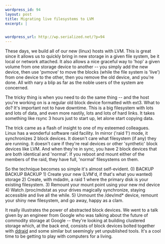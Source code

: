 ```yaml
--- 
wordpress_id: 94
layout: post
title: Migrating live filesystems to LVM
excerpt: |
  

wordpress_url: http://wp.serialized.net/?p=94
---
```

These days, we build all of our new (linux) hosts with LVM. This is great since it allows us to quickly bring in new storage in a given file system, be it local or network attached. It also allows a nice graceful way to 'hop' a given volume from one storage device to another -- you simply add the new device, then use 'pvmove' to move the blocks (while the file system is 'live') from one device to the other, then you remove the old device, and you're done. All with nary a blip as far as the noble users of the system are concerned.

The tricky thing is when you need to do the same thing -- and the host you're working on is a regular old block device formatted with ext3. What to do? It's important not to have downtime. This is a big filesystem with lots and lots of data, and even more nastily, lots and lots of hard links. It takes something like rsync 3 hours just to start up, let alone start copying data.

The trick came as a flash of insight to one of my esteemed colleagues. Linux has a wonderful software raid facility. In mirror ('raid 1') mode, it synchronizes 2 block devices. It doesn't care what filesystem (if any) they are running. It doesn't care if they're real devices or other 'synthetic' block devices like LVM. And when they're in sync, you have 2 block devices that are both identical and 'normal'. If you reboot and mount either of the members of the raid, they have full, 'normal' filesystems on them.

<p>So the technique becomes so simple it's almost self-evident.
0) BACKUP BACKUP BACKUP
1) Create your new (LVM'd, if that's what you wanted) storage
2) Create, with mdadm, a raid 1 where the primary disk is your existing filesystem.
3) Remount your mount point using your new md device
4) Watch /proc/mdstat as your drives magically synchronize, staying accessible and live all the while.
5) Unmount the /dev/md* device, remount your shiny new filesystem, and go away, happy as a clam.</p>

<p>It really illustrates the power of abstracted block devices. We went to a talk given by an engineer from Google who was talking about the future of commodity storage at Google -- they're looking at building clustered storage which, at the back end, consists of block devices bolted together with
<a href="http://sourceware.org/cluster/ddraid/">ddraid</a> and some similar but seemingly yet unpublished tools. It's a cool time to be getting to play with computers for a living.</p>
